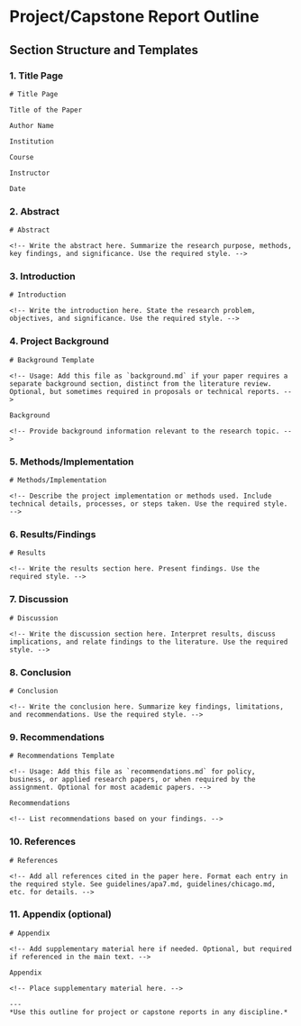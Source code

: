 # Project/Capstone Report Outline

## Section Structure and Templates

### 1. Title Page
```
# Title Page

Title of the Paper

Author Name

Institution

Course

Instructor

Date
```

### 2. Abstract
```
# Abstract

<!-- Write the abstract here. Summarize the research purpose, methods, key findings, and significance. Use the required style. -->
```

### 3. Introduction
```
# Introduction

<!-- Write the introduction here. State the research problem, objectives, and significance. Use the required style. -->
```

### 4. Project Background
```
# Background Template

<!-- Usage: Add this file as `background.md` if your paper requires a separate background section, distinct from the literature review. Optional, but sometimes required in proposals or technical reports. -->

Background

<!-- Provide background information relevant to the research topic. -->
```

### 5. Methods/Implementation
```
# Methods/Implementation

<!-- Describe the project implementation or methods used. Include technical details, processes, or steps taken. Use the required style. -->
```

### 6. Results/Findings
```
# Results

<!-- Write the results section here. Present findings. Use the required style. -->
```

### 7. Discussion
```
# Discussion

<!-- Write the discussion section here. Interpret results, discuss implications, and relate findings to the literature. Use the required style. -->
```

### 8. Conclusion
```
# Conclusion

<!-- Write the conclusion here. Summarize key findings, limitations, and recommendations. Use the required style. -->
```

### 9. Recommendations
```
# Recommendations Template

<!-- Usage: Add this file as `recommendations.md` for policy, business, or applied research papers, or when required by the assignment. Optional for most academic papers. -->

Recommendations

<!-- List recommendations based on your findings. -->
```

### 10. References
```
# References

<!-- Add all references cited in the paper here. Format each entry in the required style. See guidelines/apa7.md, guidelines/chicago.md, etc. for details. -->
```

### 11. Appendix (optional)
```
# Appendix

<!-- Add supplementary material here if needed. Optional, but required if referenced in the main text. -->

Appendix

<!-- Place supplementary material here. -->

---
*Use this outline for project or capstone reports in any discipline.*
